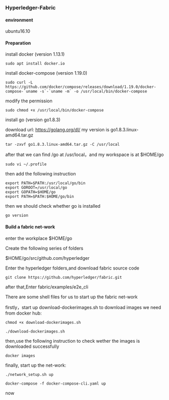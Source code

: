 ### Hyperledger-Fabric

#### environment
ubuntu16.10

#### Preparation
install docker (version 1.13.1)
```
sudo apt install docker.io  
```
install docker-compose (version 1.19.0)
```
sudo curl -L https://github.com/docker/compose/releases/download/1.19.0/docker-compose-`uname -s`-`uname -m` -o /usr/local/bin/docker-compose  
```
modify the permission
```
sudo chmod +x /usr/local/bin/docker-compose 
```

install go (version go1.8.3)<br>

download url: https://golang.org/dl/ my version is go1.8.3.linux-amd64.tar.gz
```
tar -zxvf go1.8.3.linux-amd64.tar.gz -C /usr/local  
```
after that we can find /go at /usr/local，and my workspace is at $HOME/go<br>
```
sudo vi ~/.profile  
```
then add the following instruction
```
export PATH=$PATH:/usr/local/go/bin   
export GOROOT=/usr/local/go   
export GOPATH=$HOME/go   
export PATH=$PATH:$HOME/go/bin  
```
then we should check whether go is installed
```
go version
```
#### Build a fabric net-work
enter the workplace $HOME/go

Create the following series of folders

$HOME/go/src/github.com/hyperledger

Enter the hyperledger folders,and download fabric source code
```
git clone https://github.com/hyperledger/fabric.git  
```
after that,Enter fabric/examples/e2e_cli

There are some shell files for us to start up the fabric net-work

firstly，start up download-dockerimages.sh to download images we need from docker hub:
```
chmod +x download-dockerimages.sh  
```
```
./download-dockerimages.sh  
```
then,use the following instruction to check wether the  images is downloaded successfully
```
docker images  
```
finally, start up the net-work:
```
./network_setup.sh up  
```
```
docker-compose -f docker-compose-cli.yaml up  
```
now


